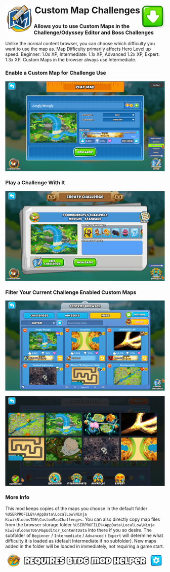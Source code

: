 <h1 align="center">
<a href="https://github.com/doombubbles/custom-map-challenges/releases/latest/download/CustomMapChallenges.dll">
    <img align="left" alt="Icon" height="90" src="Icon.png">
    <img align="right" alt="Download" height="75" src="https://raw.githubusercontent.com/gurrenm3/BTD-Mod-Helper/master/BloonsTD6%20Mod%20Helper/Resources/DownloadBtn.png">
</a>
Custom Map Challenges
</h1>

### Allows you to use Custom Maps in the Challenge/Odyssey Editor and Boss Challenges

Unlike the normal content browser, you can choose which difficulty you want to use the map as.
Map Difficulty primarily affects Hero Level up speed.
Beginner: 1.0x XP, Intermediate: 1.1x XP,
Advanced 1.2x XP, Expert: 1.3x XP.
Custom Maps in the browser always use Intermediate.

### Enable a Custom Map for Challenge Use

![Enabling a Map for Challenge Use](Screenshot1.png)

### Play a Challenge With It

![Enabling a Map for Challenge Use](Screenshot2.png)

### Filter Your Current Challenge Enabled Custom Maps

![Filter Your Current Challenge Enabled Maps](Screenshot3.png)

![Filter Your Current Challenge Enabled Maps](Screenshot4.png)

### More Info

This mod keeps copies of the maps you choose in the default folder `%USERPROFILE%\AppData\LocalLow\Ninja Kiwi\BloonsTD6\CustomMapChallenges`.
You can also directly copy map files from the browser storage folder `%USERPROFILE%\AppData\LocalLow\Ninja Kiwi\BloonsTD6\MapEditor_ContentData` into there if you so desire.
The subfolder of `Beginner` / `Intermediate` / `Advanced` / `Expert` will determine what difficulty it is loaded as (default Intermediate if no subfolder).
New maps added in the folder will be loaded in immediately, not requiring a game start.


[![Requires BTD6 Mod Helper](https://raw.githubusercontent.com/gurrenm3/BTD-Mod-Helper/master/banner.png)](https://github.com/gurrenm3/BTD-Mod-Helper#readme)
